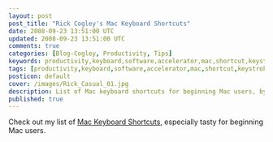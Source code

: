```yaml
---           
layout: post
post_title: "Rick Cogley's Mac Keyboard Shortcuts"
date: 2008-09-23 13:51:00 UTC
updated: 2008-09-23 13:51:00 UTC
comments: true
categories: [Blog-Cogley, Productivity, Tips]
keywords: productivity,keyboard,software,accelerator,mac,shortcut,keystrokes
tags: [productivity,keyboard,software,accelerator,mac,shortcut,keystrokes]
posticon: default
cover: /images/Rick_Casual_01.jpg
description: List of Mac keyboard shortcuts for beginning Mac users, by Rick Cogley. 
published: true
---
```

 
Check out my list of [Mac Keyboard Shortcuts](reference/rick-cogley-keyboard-shortcuts/), especially tasty for beginning Mac users.<br />
